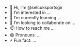 - 👋 Hi, I’m @selcuksportsgir
- 👀 I’m interested in ...
- 🌱 I’m currently learning ...
- 💞️ I’m looking to collaborate on ...
- 📫 How to reach me ...
- 😄 Pronouns: ...
- ⚡ Fun fact: ...

<!---
selcuksportsgir/selcuksportsgir is a ✨ special ✨ repository because its `README.md` (this file) appears on your GitHub profile.
You can click the Preview link to take a look at your changes.
--->
